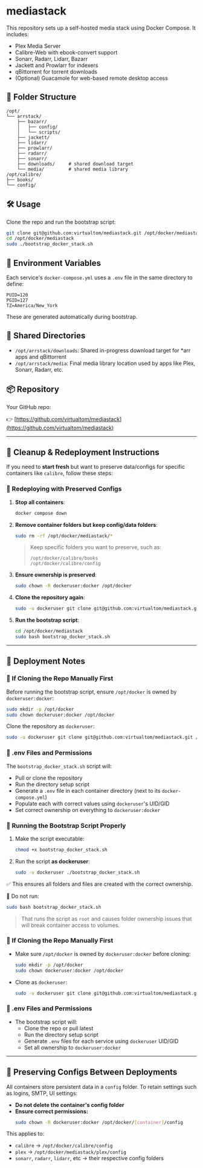 # mediastack

This repository sets up a self-hosted media stack using Docker Compose. It includes:

- Plex Media Server
- Calibre-Web with ebook-convert support
- Sonarr, Radarr, Lidarr, Bazarr
- Jackett and Prowlarr for indexers
- qBittorrent for torrent downloads
- (Optional) Guacamole for web-based remote desktop access

## 📁 Folder Structure

```
/opt/
└── arrstack/
    ├── bazarr/
    │   ├── config/
    │   └── scripts/
    ├── jackett/
    ├── lidarr/
    ├── prowlarr/
    ├── radarr/
    ├── sonarr/
    ├── downloads/     # shared download target
    └── media/         # shared media library
/opt/calibre/
├── books/
└── config/
```

## 🛠 Usage

Clone the repo and run the bootstrap script:

```bash
git clone git@github.com:virtualtom/mediastack.git /opt/docker/mediastack
cd /opt/docker/mediastack
sudo ./bootstrap_docker_stack.sh
```

## 🔁 Environment Variables

Each service's `docker-compose.yml` uses a `.env` file in the same directory to define:

```env
PUID=120
PGID=127
TZ=America/New_York
```

These are generated automatically during bootstrap.

## 🔄 Shared Directories

- `/opt/arrstack/downloads`: Shared in-progress download target for *arr apps and qBittorrent
- `/opt/arrstack/media`: Final media library location used by apps like Plex, Sonarr, Radarr, etc.

## 📦 Repository

Your GitHub repo:

👉 [https://github.com/virtualtom/mediastack](https://github.com/virtualtom/mediastack)

---

## 🧼 Cleanup & Redeployment Instructions

If you need to **start fresh** but want to preserve data/configs for specific containers like `calibre`, follow these steps:

### 🔄 Redeploying with Preserved Configs

1. **Stop all containers**:
   ```bash
   docker compose down
   ```

2. **Remove container folders but keep config/data folders**:
   ```bash
   sudo rm -rf /opt/docker/mediastack/*
   ```

   > Keep specific folders you want to preserve, such as:
   > ```
   > /opt/docker/calibre/books
   > /opt/docker/calibre/config
   > ```

3. **Ensure ownership is preserved**:
   ```bash
   sudo chown -R dockeruser:docker /opt/docker
   ```

4. **Clone the repository again**:
   ```bash
   sudo -u dockeruser git clone git@github.com:virtualtom/mediastack.git /opt/docker/mediastack
   ```

5. **Run the bootstrap script**:
   ```bash
   cd /opt/docker/mediastack
   sudo bash bootstrap_docker_stack.sh
   ```

---


## 🧠 Deployment Notes

### 🧰 If Cloning the Repo Manually First

Before running the bootstrap script, ensure `/opt/docker` is owned by `dockeruser:docker`:

```bash
sudo mkdir -p /opt/docker
sudo chown dockeruser:docker /opt/docker
```

Clone the repository as `dockeruser`:
```bash
sudo -u dockeruser git clone git@github.com:virtualtom/mediastack.git /opt/docker/mediastack
```

### 📄 .env Files and Permissions

The `bootstrap_docker_stack.sh` script will:
- Pull or clone the repository
- Run the directory setup script
- Generate a `.env` file in each container directory (next to its `docker-compose.yml`)
- Populate each with correct values using `dockeruser`'s UID/GID
- Set correct ownership on everything to `dockeruser:docker`

### 🚀 Running the Bootstrap Script Properly

1. Make the script executable:
   ```bash
   chmod +x bootstrap_docker_stack.sh
   ```

2. Run the script **as dockeruser**:
   ```bash
   sudo -u dockeruser ./bootstrap_docker_stack.sh
   ```

✅ This ensures all folders and files are created with the correct ownership.

🚫 Do not run:
```bash
sudo bash bootstrap_docker_stack.sh
```
> That runs the script as `root` and causes folder ownership issues that will break container access to volumes.

### 🧰 If Cloning the Repo Manually First

- Make sure `/opt/docker` is owned by `dockeruser:docker` before cloning:
  ```bash
  sudo mkdir -p /opt/docker
  sudo chown dockeruser:docker /opt/docker
  ```

- Clone as `dockeruser`:
  ```bash
  sudo -u dockeruser git clone git@github.com:virtualtom/mediastack.git /opt/docker/mediastack
  ```

### 📄 .env Files and Permissions

- The bootstrap script will:
  - Clone the repo or pull latest
  - Run the directory setup script
  - Generate `.env` files for each service using `dockeruser` UID/GID
  - Set all ownership to `dockeruser:docker`

---

## 🧠 Preserving Configs Between Deployments

All containers store persistent data in a `config` folder. To retain settings such as logins, SMTP, UI settings:

- **Do not delete the container's config folder**
- **Ensure correct permissions:**
  ```bash
  sudo chown -R dockeruser:docker /opt/docker/[container]/config
  ```

This applies to:
- `calibre` → `/opt/docker/calibre/config`
- `plex` → `/opt/docker/mediastack/plex/config`
- `sonarr`, `radarr`, `lidarr`, etc → their respective config folders
